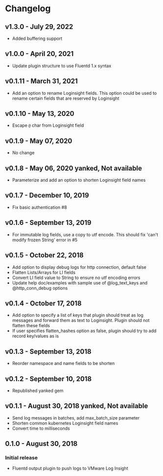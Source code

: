 # Changelog

## v1.3.0 - July 29, 2022

* Added buffering support 

## v1.0.0 - April 20, 2021

* Update plugin structure to use Fluentd 1.x syntax

## v0.1.11 - March 31, 2021

* Add an option to rename Loginsight fields. This option could be used to rename certain fields that are reserved by Loginsight

## v0.1.10 - May 13, 2020

* Escape `@` char from Loginsight field

## v0.1.9 - May 07, 2020

* No change

## v0.1.8 - May 06, 2020 yanked, Not available

* Parameterize and add an option to shorten Loginsight field names

## v0.1.7 - December 10, 2019

* Fix basic authentication #8

## v0.1.6 - September 13, 2019

* For immutable log fields, use a copy to utf encode. This should fix 'can't modify frozen String' error in #5

## v0.1.5 - October 22, 2018

* Add option to display debug logs for http connection, default false
* Flatten Lists/Arrays for LI fields
* Convert LI field value to String to ensure no utf encoding errors
* Update help doc/examples with sample use of @log_text_keys and @http_conn_debug options

## v0.1.4 - October 17, 2018

* Add option to specify a list of keys that plugin should treat as log messages and forward them as text to Loginsight. Plugin should not flatten these fields
* If user specifies flatten_hashes option as false, plugin should try to add record key/values as is

## v0.1.3 - September 13, 2018

* Reorder namespace and name fields to be shorten

## v0.1.2 - September 10, 2018

* Republished yanked gem

## v0.1.1 - August 30, 2018 yanked, Not available

* Send log messages in batches, add max_batch_size parameter
* Shorten common kubernetes Loginsight field names
* Convert time to milliseconds


## 0.1.0 - August 30, 2018

### Initial release

* Fluentd output plugin to push logs to VMware Log Insight

